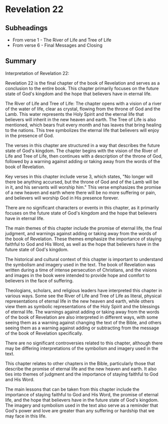 # Revelation 22

## Subheadings

* From verse 1 - The River of Life and Tree of Life
* From verse 6 - Final Messages and Closing

## Summary

Interpretation of Revelation 22:

Revelation 22 is the final chapter of the book of Revelation and serves as a conclusion to the entire book. This chapter primarily focuses on the future state of God's kingdom and the hope that believers have in eternal life.

The River of Life and Tree of Life:
The chapter opens with a vision of a river of the water of life, clear as crystal, flowing from the throne of God and the Lamb. This water represents the Holy Spirit and the eternal life that believers will inherit in the new heaven and earth. The Tree of Life is also mentioned, which bears fruit every month and has leaves that bring healing to the nations. This tree symbolizes the eternal life that believers will enjoy in the presence of God.

The verses in this chapter are structured in a way that describes the future state of God's kingdom. The chapter begins with the vision of the River of Life and Tree of Life, then continues with a description of the throne of God, followed by a warning against adding or taking away from the words of the book of Revelation.

Key verses in this chapter include verse 3, which states, "No longer will there be anything accursed, but the throne of God and of the Lamb will be in it, and his servants will worship him." This verse emphasizes the promise of a new heaven and earth where there will be no more suffering or pain, and believers will worship God in His presence forever.

There are no significant characters or events in this chapter, as it primarily focuses on the future state of God's kingdom and the hope that believers have in eternal life.

The main themes of this chapter include the promise of eternal life, the final judgment, and warnings against adding or taking away from the words of the book of Revelation. These themes emphasize the importance of staying faithful to God and His Word, as well as the hope that believers have in the future state of God's kingdom.

The historical and cultural context of this chapter is important to understand the symbolism and imagery used in the text. The book of Revelation was written during a time of intense persecution of Christians, and the visions and images in the book were intended to provide hope and comfort to believers in the face of suffering.

Theologians, scholars, and religious leaders have interpreted this chapter in various ways. Some see the River of Life and Tree of Life as literal, physical representations of eternal life in the new heaven and earth, while others view them as symbolic representations of the Holy Spirit and the blessings of eternal life. The warnings against adding or taking away from the words of the book of Revelation are also interpreted in different ways, with some seeing them as a warning against changing the text of the Bible, and others seeing them as a warning against adding or subtracting from the message of the book of Revelation specifically.

There are no significant controversies related to this chapter, although there may be differing interpretations of the symbolism and imagery used in the text.

This chapter relates to other chapters in the Bible, particularly those that describe the promise of eternal life and the new heaven and earth. It also ties into themes of judgment and the importance of staying faithful to God and His Word.

The main lessons that can be taken from this chapter include the importance of staying faithful to God and His Word, the promise of eternal life, and the hope that believers have in the future state of God's kingdom. The imagery and symbolism used in the text also serve as a reminder that God's power and love are greater than any suffering or hardship that we may face in this life.